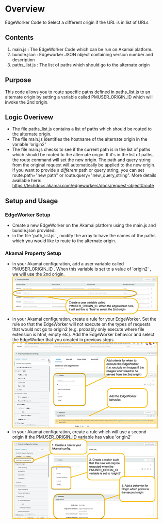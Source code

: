 # Overview

EdgeWorker Code to Select a different origin if the URL is in list of URLs

## Contents

1. main.js : The EdgeWorker Code which can be run on Akamai platform.
2. bundle.json : Edgeworker JSON object containing version number and description
3. paths_list.js : The list of paths which should go to the alternate origin

## Purpose

This code allows you to route specific paths defined in paths_list.js to an alternate origin by setting a variable called PMUSER_ORIGIN_ID which will invoke the 2nd origin.

## Logic Overivew

- The file paths_list.js contains a list of paths which should be routed to the alternate origin.
- The file main.js identifies the hostname of the alternate origin in the variable 'origin2'
- The file main.js checks to see if the current path is in the list of paths which should be routed to the alternate origin. If it's in the list of paths, the route command will set the new origin. The path and query string from the original request will automatically be applied to the new origin. If you want to provide a _different_ path or query string, you can set route.path="new path" or route.query="new_query_string". More details available here: https://techdocs.akamai.com/edgeworkers/docs/request-object#route

## Setup and Usage

### EdgeWorker Setup

- Create a new EdgeWorker on the Akamai platform using the main.js and bundle.json provided.
- In the file 'path_list.js' , modify the array to have the names of the paths which you would like to route to the alternate origin.

### Akamai Property Setup

- In your Akamai configuration, add a user variable called PMUSER_ORIGIN_ID . When this variable is set to a value of 'origin2' , we will use the 2nd origin. ![Figure 2](/images/CreateVariablePMUSER_ORIGIN_ID.jpg)
- In your Akamai configuration, create a rule for your EdgeWorker. Set the rule so that the EdgeWorker will not execute on the types of requests that would not go to origin2 (e.g. probably only execute where file extension is html, empty etc). Add the EdgeWorker behavior and select the EdgeWorker that you created in previous steps ![Figure 3](/images/EWConditionalRule.jpg)
- In your Akamai configuration, create a rule which will use a second origin if the PMUSER_ORIGIN_ID variable has value 'origin2' ![Figure 4](/images/Pick2ndOriginWhenFlagIsSet.jpg)
